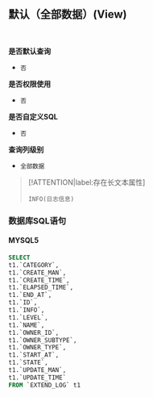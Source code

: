 ## 默认（全部数据）(View) <!-- {docsify-ignore-all} -->



<br>
<p class="panel-title"><b>是否默认查询</b></p>

* `否`

<p class="panel-title"><b>是否权限使用</b></p>

* `否`

<p class="panel-title"><b>是否自定义SQL</b></p>

* `否`

<p class="panel-title"><b>查询列级别</b></p>

* `全部数据`

> [!ATTENTION|label:存在长文本属性]
>
> `INFO(日志信息)`




### 数据库SQL语句

#### MYSQL5

```sql
SELECT
t1.`CATEGORY`,
t1.`CREATE_MAN`,
t1.`CREATE_TIME`,
t1.`ELAPSED_TIME`,
t1.`END_AT`,
t1.`ID`,
t1.`INFO`,
t1.`LEVEL`,
t1.`NAME`,
t1.`OWNER_ID`,
t1.`OWNER_SUBTYPE`,
t1.`OWNER_TYPE`,
t1.`START_AT`,
t1.`STATE`,
t1.`UPDATE_MAN`,
t1.`UPDATE_TIME`
FROM `EXTEND_LOG` t1 


```
